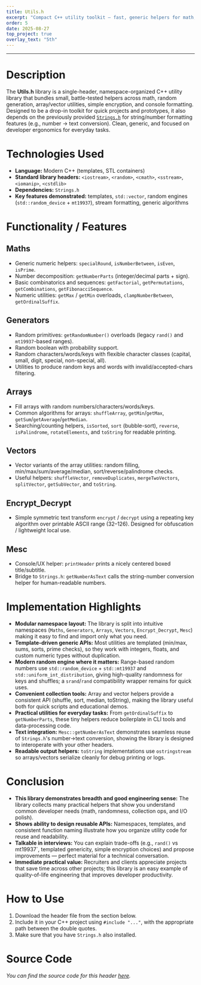 ```yaml
---
title: Utils.h
excerpt: "Compact C++ utility toolkit — fast, generic helpers for math, randoms, collections, light encryption, and console polish."
order: 5
date: 2025-08-27
top_project: true
overlay_text: "5th"
---
```

---
# Description
The **Utils.h** library is a single-header, namespace-organized C++ utility library that bundles small, battle-tested helpers across math, random generation, array/vector utilities, simple encryption, and console formatting. Designed to be a drop-in toolkit for quick projects and prototypes, it also depends on the previously provided [`Strings.h`](/CppLibs/Strings/) for string/number formatting features (e.g., number → text conversion). Clean, generic, and focused on developer ergonomics for everyday tasks.

# Technologies Used
- **Language:** Modern C++ (templates, STL containers)
- **Standard library headers:** `<iostream>`, `<random>`, `<cmath>`, `<sstream>`, `<iomanip>`, `<cstdlib>`
- **Dependencies:** `Strings.h`
- **Key features demonstrated:** templates, `std::vector`, random engines (`std::random_device` + `mt19937`), stream formatting, generic algorithms

# Functionality / Features
## Maths
- Generic numeric helpers: `specialRound`, `isNumberBetween`, `isEven`, `isPrime`.
- Number decomposition: `getNumberParts` (integer/decimal parts + sign).
- Basic combinatorics and sequences: `getFactorial`, `getPermutations`, `getCombinations`, `getFibonacciSequence`.
- Numeric utilities: `getMax` / `getMin` overloads, `clampNumberBetween`, `getOrdinalSuffix`.

## Generators
- Random primitives: `getRandomNumber()` overloads (legacy `rand()` and `mt19937`-based ranges).
- Random boolean with probability support.
- Random characters/words/keys with flexible character classes (capital, small, digit, special, non-special, all).
- Utilities to produce random keys and words with invalid/accepted-chars filtering.

## Arrays
- Fill arrays with random numbers/characters/words/keys.
- Common algorithms for arrays: `shuffleArray`, `getMin`/`getMax`, `getSum`/`getAverage`/`getMedian`.
- Searching/counting helpers, `isSorted`, `sort` (bubble-sort), `reverse`, `isPalindrome`, `rotateElements`, and `toString` for readable printing.

## Vectors
- Vector variants of the array utilities: random filling, min/max/sum/average/median, sort/reverse/palindrome checks.
- Useful helpers: `shuffleVector`, `removeDuplicates`, `mergeTwoVectors`, `splitVector`, `getSubVector`, and `toString`.

## Encrypt_Decrypt
- Simple symmetric text transform `encrypt` / `decrypt` using a repeating key algorithm over printable ASCII range (32–126). Designed for obfuscation / lightweight local use.

## Mesc
- Console/UX helper: `printHeader` prints a nicely centered boxed title/subtitle.
- Bridge to `Strings.h`: `getNumberAsText` calls the string-number conversion helper for human-readable numbers.

# Implementation Highlights
- **Modular namespace layout:** The library is split into intuitive namespaces (`Maths`, `Generators`, `Arrays`, `Vectors`, `Encrypt_Decrypt`, `Mesc`) making it easy to find and import only what you need.
- **Template-driven generic APIs:** Most utilities are templated (min/max, sums, sorts, prime checks), so they work with integers, floats, and custom numeric types without duplication.
- **Modern random engine where it matters:** Range-based random numbers use `std::random_device` + `std::mt19937` and `std::uniform_int_distribution`, giving high-quality randomness for keys and shuffles; a `srand`/`rand` compatibility wrapper remains for quick uses.
- **Convenient collection tools:** Array and vector helpers provide a consistent API (shuffle, sort, median, toString), making the library useful both for quick scripts and educational demos.
- **Practical utilities for everyday tasks:** From `getOrdinalSuffix` to `getNumberParts`, these tiny helpers reduce boilerplate in CLI tools and data-processing code.
- **Text integration:** `Mesc::getNumberAsText` demonstrates seamless reuse of `Strings.h`'s number→text conversion, showing the library is designed to interoperate with your other headers.
- **Readable output helpers:** `toString` implementations use `ostringstream` so arrays/vectors serialize cleanly for debug printing or logs.

# Conclusion
- **This library demonstrates breadth and good engineering sense:** The library collects many practical helpers that show you understand common developer needs (math, randomness, collection ops, and I/O polish).
- **Shows ability to design reusable APIs:** Namespaces, templates, and consistent function naming illustrate how you organize utility code for reuse and readability.
- **Talkable in interviews:** You can explain trade-offs (e.g., `rand()` vs mt19937`, templated genericity, simple encryption choices) and propose improvements — perfect material for a technical conversation.
- **Immediate practical value:** Recruiters and clients appreciate projects that save time across other projects; this library is an easy example of quality-of-life engineering that improves developer productivity.

# How to Use
1. Download the header file from the section below.
2. Include it in your C++ project using `#include "..."`, with the appropriate path between the double quotes.
3. Make sure that you have `Strings.h` also installed.

# Source Code
*You can find the source code for this header [here](https://gist.github.com/AbdulrahmanMohammadSalem/5d27315cb7e7c702af4ef5b4c7ca3155).*
